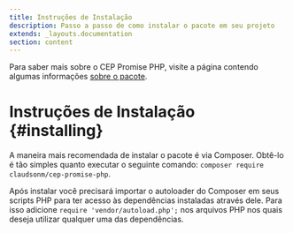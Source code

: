 ```yaml
---
title: Instruções de Instalação
description: Passo a passo de como instalar o pacote em seu projeto
extends: _layouts.documentation
section: content
---
```


Para saber mais sobre o CEP Promise PHP, visite a página contendo algumas informações 
[sobre o pacote](/docs/about).

# Instruções de Instalação {#installing}

A maneira mais recomendada de instalar o pacote é via Composer. Obtê-lo é tão simples 
quanto executar o seguinte comando: `composer require claudsonm/cep-promise-php`.

Após instalar você precisará importar o autoloader do Composer em seus scripts PHP
para ter acesso às dependências instaladas através dele. Para isso adicione `require 'vendor/autoload.php';` 
nos arquivos PHP nos quais deseja utilizar qualquer uma das dependências.
